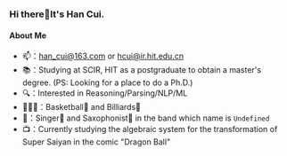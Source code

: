 ### Hi there👋It's Han Cui.

<!--
**cccccent/cccccent** is a ✨ _special_ ✨ repository because its `README.md` (this file) appears on your GitHub profile.

Here are some ideas to get you started:

- 🔭 I’m currently working on ...
- 🌱 I’m currently learning ...
- 👯 I’m looking to collaborate on ...
- 🤔 I’m looking for help with ...
- 💬 Ask me about ...
- 📫 How to reach me: ...
- 😄 Pronouns: ...
- ⚡ Fun fact: ...
-->

#### About Me
* 📫：[han_cui@163.com](han_cui@163.com) or [hcui@ir.hit.edu.cn](hcui@ir.hit.edu.cn)
* 📚：Studying at SCIR, HIT as a postgraduate to obtain a master's degree. (PS: Looking for a place to do a Ph.D.)
* 🔍：Interested in Reasoning/Parsing/NLP/ML
* 🏃🏻‍♀️：Basketball🏀 and Billiards🎱
* 🎵：Singer🎤 and Saxophonist🎷 in the band which name is ``Undefined``
* 📺：Currently studying the algebraic system for the transformation of Super Saiyan in the comic "Dragon Ball"
  
